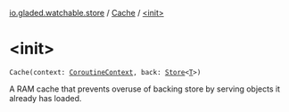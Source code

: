 [io.gladed.watchable.store](../index.md) / [Cache](index.md) / [&lt;init&gt;](./-init-.md)

# &lt;init&gt;

`Cache(context: `[`CoroutineContext`](https://kotlinlang.org/api/latest/jvm/stdlib/kotlin.coroutines/-coroutine-context/index.html)`, back: `[`Store`](../-store/index.md)`<`[`T`](index.md#T)`>)`

A RAM cache that prevents overuse of backing store by serving objects it already has loaded.

